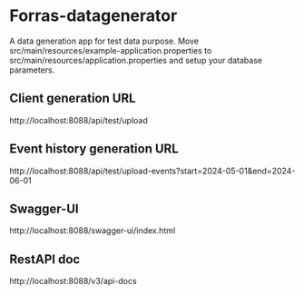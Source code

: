 # Forras-datagenerator 

A data generation app for test data purpose.
Move src/main/resources/example-application.properties to src/main/resources/application.properties
and setup your database parameters.

## Client generation URL
http://localhost:8088/api/test/upload

## Event history generation URL
http://localhost:8088/api/test/upload-events?start=2024-05-01&end=2024-06-01

## Swagger-UI
http://localhost:8088/swagger-ui/index.html

## RestAPI doc
http://localhost:8088/v3/api-docs
